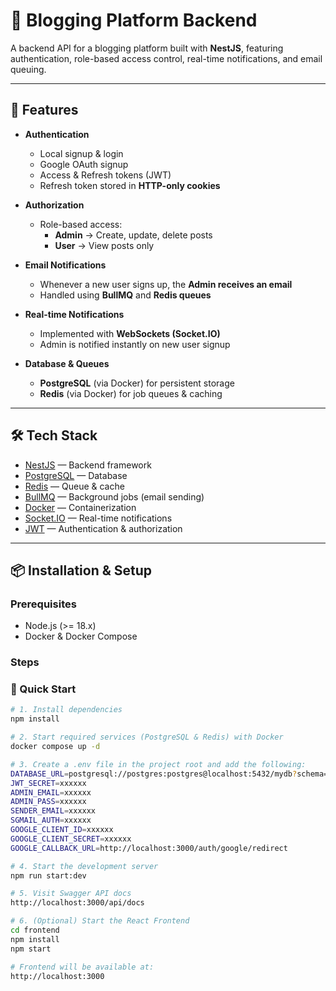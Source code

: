# 📝 Blogging Platform Backend

A backend API for a blogging platform built with **NestJS**, featuring authentication, role-based access control, real-time notifications, and email queuing.

---

## 🚀 Features

- **Authentication**
  - Local signup & login
  - Google OAuth signup
  - Access & Refresh tokens (JWT)
  - Refresh token stored in **HTTP-only cookies**

- **Authorization**
  - Role-based access:
    - **Admin** → Create, update, delete posts
    - **User** → View posts only

- **Email Notifications**
  - Whenever a new user signs up, the **Admin receives an email**
  - Handled using **BullMQ** and **Redis queues**

- **Real-time Notifications**
  - Implemented with **WebSockets (Socket.IO)**
  - Admin is notified instantly on new user signup

- **Database & Queues**
  - **PostgreSQL** (via Docker) for persistent storage
  - **Redis** (via Docker) for job queues & caching

---

## 🛠️ Tech Stack

- [NestJS](https://nestjs.com/) — Backend framework
- [PostgreSQL](https://www.postgresql.org/) — Database
- [Redis](https://redis.io/) — Queue & cache
- [BullMQ](https://docs.bullmq.io/) — Background jobs (email sending)
- [Docker](https://www.docker.com/) — Containerization
- [Socket.IO](https://socket.io/) — Real-time notifications
- [JWT](https://jwt.io/) — Authentication & authorization

---

## 📦 Installation & Setup

### Prerequisites

- Node.js (>= 18.x)
- Docker & Docker Compose

### Steps

### 🚀 Quick Start

```bash
# 1. Install dependencies
npm install

# 2. Start required services (PostgreSQL & Redis) with Docker
docker compose up -d

# 3. Create a .env file in the project root and add the following:
DATABASE_URL=postgresql://postgres:postgres@localhost:5432/mydb?schema=public
JWT_SECRET=xxxxxx
ADMIN_EMAIL=xxxxxx
ADMIN_PASS=xxxxxx
SENDER_EMAIL=xxxxxx
SGMAIL_AUTH=xxxxxx
GOOGLE_CLIENT_ID=xxxxxx
GOOGLE_CLIENT_SECRET=xxxxxx
GOOGLE_CALLBACK_URL=http://localhost:3000/auth/google/redirect

# 4. Start the development server
npm run start:dev

# 5. Visit Swagger API docs
http://localhost:3000/api/docs

# 6. (Optional) Start the React Frontend
cd frontend
npm install
npm start

# Frontend will be available at:
http://localhost:3000
```
